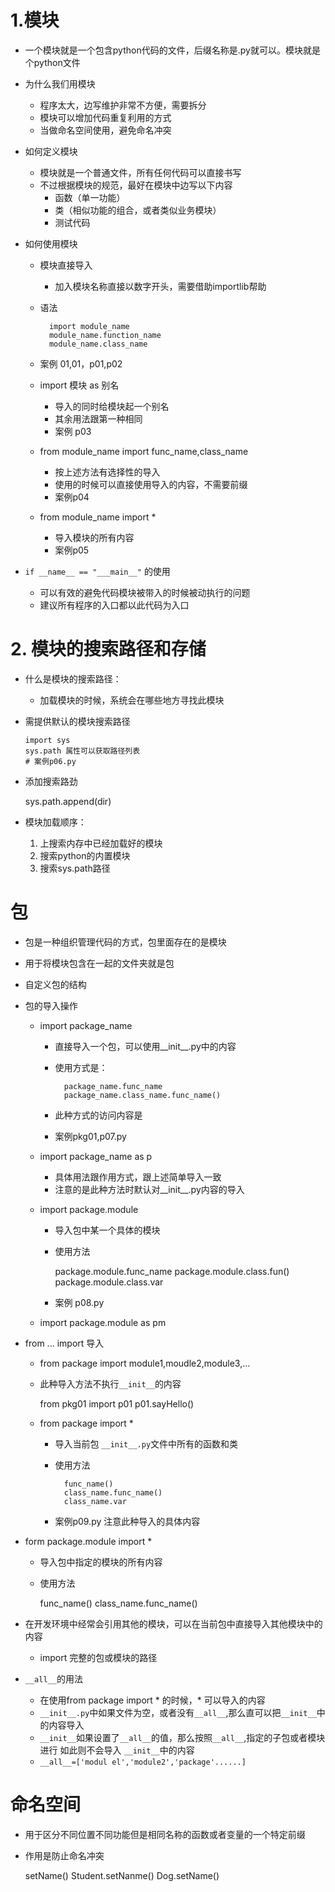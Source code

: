 # 1.模块
- 一个模块就是一个包含python代码的文件，后缀名称是.py就可以。模块就是个python文件
- 为什么我们用模块
    - 程序太大，边写维护非常不方便，需要拆分
    - 模块可以增加代码重复利用的方式
    - 当做命名空间使用，避免命名冲突
- 如何定义模块
    - 模块就是一个普通文件，所有任何代码可以直接书写
    - 不过根据模块的规范，最好在模块中边写以下内容
        - 函数（单一功能）
        - 类（相似功能的组合，或者类似业务模块）
        - 测试代码
- 如何使用模块
    - 模块直接导入
        - 加入模块名称直接以数字开头，需要借助importlib帮助
    - 语法
        
            import module_name
            module_name.function_name
            module_name.class_name
    - 案例 01,01，p01,p02            
    - import 模块 as 别名
        - 导入的同时给模块起一个别名
        - 其余用法跟第一种相同 
        - 案例 p03
    - from module_name import func_name,class_name
        - 按上述方法有选择性的导入
        - 使用的时候可以直接使用导入的内容，不需要前缀
        - 案例p04
        
    - from module_name import *
        - 导入模块的所有内容
        - 案例p05
    
    
-    `if __name__ == "___main__"` 的使用
        - 可以有效的避免代码模块被带入的时候被动执行的问题
        - 建议所有程序的入口都以此代码为入口
        
# 2. 模块的搜索路径和存储   
- 什么是模块的搜索路径：
    - 加载模块的时候，系统会在哪些地方寻找此模块
-   需提供默认的模块搜索路径
    
        import sys
        sys.path 属性可以获取路径列表
        # 案例p06.py
           
- 添加搜索路劲
    
    sys.path.append(dir)

- 模块加载顺序：
    1. 上搜索内存中已经加载好的模块
    2. 搜索python的内置模块
    3. 搜索sys.path路径
    
# 包
- 包是一种组织管理代码的方式，包里面存在的是模块
- 用于将模块包含在一起的文件夹就是包
- 自定义包的结构

- 包的导入操作
    - import package_name
        - 直接导入一个包，可以使用__init__.py中的内容
        - 使用方式是：
                
                package_name.func_name
                package_name.class_name.func_name()        
        - 此种方式的访问内容是
        - 案例pkg01,p07.py
    - import package_name as p 
        - 具体用法跟作用方式，跟上述简单导入一致
        - 注意的是此种方法时默认对__init__.py内容的导入
        
    - import package.module
        - 导入包中某一个具体的模块
        - 使用方法
            
            package.module.func_name
            package.module.class.fun()
            package.module.class.var
            
        - 案例 p08.py
        
    - import package.module as pm

- from ... import 导入
    - from package import module1,moudle2,module3,...        
    - 此种导入方法不执行`__init__`的内容
        
        from pkg01 import p01
        p01.sayHello()
        
    - from package import *
        - 导入当前包 `__init__.py`文件中所有的函数和类
        - 使用方法
        
                func_name()
                class_name.func_name()
                class_name.var
                
        - 案例p09.py 注意此种导入的具体内容
        
- form package.module import *
    - 导入包中指定的模块的所有内容
    - 使用方法
        
        func_name()
        class_name.func_name()
        
- 在开发环境中经常会引用其他的模块，可以在当前包中直接导入其他模块中的内容
    - import 完整的包或模块的路径
    
- `__all__`的用法
    - 在使用from package import * 的时候，* 可以导入的内容
    - `__init__.py`中如果文件为空，或者没有`__all__`,那么直可以把`__init__`中的内容导入
    - `__init__`如果设置了`__all__`的值，那么按照`__all__`,指定的子包或者模块进行
    如此则不会导入 `__init__`中的内容    
    -  `__all__=['modul
    el','module2','package'......]`
    
    
# 命名空间
- 用于区分不同位置不同功能但是相同名称的函数或者变量的一个特定前缀
- 作用是防止命名冲突

    setName()
    Student.setNanme()
    Dog.setName()
      